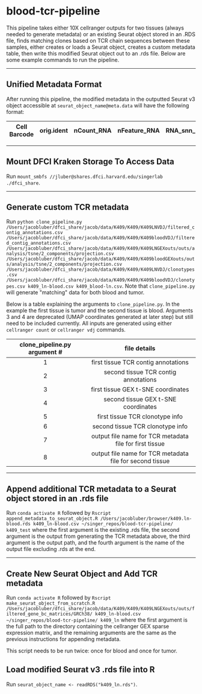# blood-tcr-pipeline
This pipeline takes either 10X cellranger outputs for two tissues (always needed to generate metadata) or an existing Seurat object stored in an .RDS file, finds matching
clones based on TCR chain sequences between these samples, either creates or
loads a Seurat object, creates a custom metadata table, then write this modified
Seurat object out to an .rds file.
Below are some example commands to run the pipeline.

---

## Unified Metadata Format
After running this pipeline, the modified metadata in the outputted Seurat v3
object accessible at `seurat_object_name@meta.data` will have the following
format:

| Cell Barcode | orig.ident | nCount_RNA | nFeature_RNA | RNA_snn_res.1.2 | seurat_clusters | matching | u1 | u1 | freq | Frequency |
|---|---|---|---|---|---|---|---|---|---|---|

---

## Mount DFCI Kraken Storage To Access Data
Run `mount_smbfs //jluber@shares.dfci.harvard.edu/singerlab ./dfci_share`.

---

## Generate custom TCR metadata

Run `python clone_pipeline.py /Users/jacobluber/dfci_share/jacob/data/K409/K409/K409LNVDJ/filtered_contig_annotations.csv /Users/jacobluber/dfci_share/jacob/data/K409/K409/K409bloodVDJ/filtered_contig_annotations.csv /Users/jacobluber/dfci_share/jacob/data/K409/K409/K409LNGEXouts/outs/analysis/tsne/2_components/projection.csv /Users/jacobluber/dfci_share/jacob/data/K409/K409/K409bloodGEXouts/outs/analysis/tsne/2_components/projection.csv /Users/jacobluber/dfci_share/jacob/data/K409/K409/K409LNVDJ/clonotypes.csv /Users/jacobluber/dfci_share/jacob/data/K409/K409/K409bloodVDJ/clonotypes.csv k409_ln-blood.csv k409_blood-ln.csv`. Note that `clone_pipeline.py` will generate "matching" data for both blood and tumor.

Below is a table explaining the arguments to `clone_pipeline.py`. In the example
the first tissue is tumor and the second tissue is blood. Arguments 3 and 4 are
deprecated (UMAP coordinates generated at later step) but still need to be included currently. All inputs are generated using either `cellranger count` or `cellranger vdj` commands.

| clone_pipeline.py argument # | file details |
|:----------------------------:|:------------:|
|1|first tissue TCR contig annotations|
|2|second tissue TCR contig annotations|
|3|first tissue GEX t-SNE coordinates|
|4|second tissue GEX t-SNE coordinates|
|5|first tissue TCR clonotype info|
|6|second tissue TCR clonotype info|
|7|output file name for TCR metadata file for first tissue|
|8|output file name for TCR metadata file for second tissue|

---

## Append additional TCR metadata to a Seurat object stored in an .rds file
Run `conda activate R` followed by `Rscript append_metadata_to_seurat_object.R /Users/jacobluber/browser/k409.ln-blood.rds k409_ln-blood.csv ~/singer_repos/blood-tcr-pipeline/ k409_test` where the first argument is the existing .rds file, the second argument is the output from generating the TCR metadata above, the third argument is the output path, and the fourth argument is the name of the output file excluding .rds at the end.

---

## Create New Seurat Object and Add TCR metadata
Run `conda activate R` followed by `Rscript make_seurat_object_from_scratch.R /Users/jacobluber/dfci_share/jacob/data/K409/K409/K409LNGEXouts/outs/filtered_gene_bc_matrices/GRCh38/ k409_ln-blood.csv ~/singer_repos/blood-tcr-pipeline/ k409_ln` where the first argument is the full path to the directory containing the cellranger GEX sparse expression matrix, and the remaining arguments are the same as the previous instructions for appending metadata.

This script needs to be run twice: once for blood and once for tumor.

## Load modified Seurat v3 .rds file into R
Run `seurat_object_name <- readRDS("k409_ln.rds")`.
